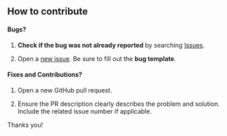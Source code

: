 ## How to contribute

#### **Bugs?**

1. **Check if the bug was not already reported** by searching  [Issues](https://github.com/leocov-dev/tadpoles-backup/issues).

2. Open a [new issue](https://github.com/rails/rails/issues/new). Be sure to fill out the **bug template**.

#### **Fixes and Contributions?**

1. Open a new GitHub pull request.

2. Ensure the PR description clearly describes the problem and solution. Include the related issue number if applicable.


Thanks you!
